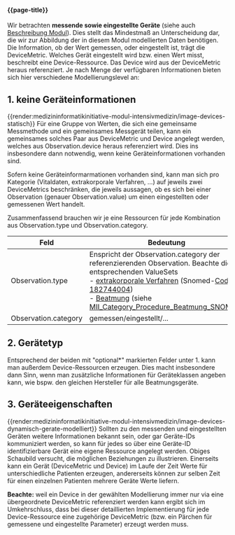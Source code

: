 #### {{page-title}}

Wir betrachten **messende sowie eingestellte Geräte** (siehe auch [Beschreibung Modul](https://simplifier.net/guide/MedizininformatikInitiative-ModulICU-ImplementationGuide/BeschreibungModul?version=current)). Dies stellt das Mindestmaß an Unterscheidung dar, die wir zur Abbildung der in diesem Modul modellierten Daten benötigen. 
Die Information, ob der Wert gemessen, oder eingestellt ist, trägt die DeviceMetric. Welches Gerät eingestellt wird bzw. einen Wert misst, beschreibt eine Device-Ressource. Das Device wird aus der DeviceMetric heraus referenziert. 
Je nach Menge der verfügbaren Informationen bieten sich hier verschiedene Modellierungslevel an:


## 1. keine Geräteinformationen
{{render:medizininformatikinitiative-modul-intensivmedizin/image-devices-statisch}}
Für eine Gruppe von Werten, die sich eine gemeinsame Messmethode und ein gemeinsames Messgerät teilen, kann ein gemeinsames solches Paar aus DeviceMetric und Device angelegt werden, welches aus Observation.device heraus referenziert wird. Dies ins insbesondere dann notwendig, wenn keine Geräteinformationen vorhanden sind.

Sofern keine Geräteinformarmationen vorhanden sind, kann man sich pro Kategorie (Vitaldaten, extrakorporale Verfahren, ...) auf jeweils zwei DeviceMetrics beschränken, die jeweils aussagen, ob es sich bei einer Observation (genauer Observation.value) um einen eingestellten oder gemessenen Wert handelt. 

Zusammenfassend brauchen wir je eine Ressourcen für jede Kombination aus Observation.type und Observation.category. 

Feld | Bedeutung
-- | -- 
Observation.type | Enspricht der Observation.category der referenzierenden Observation. Beachte die entsprechenden ValueSets <br> - [extrakorporale Verfahren](https://simplifier.net/guide/MedizininformatikInitiative-ModulICU-ImplementationGuide/ParametervonextrakorporalenVerfahrenObservation?version=current) (Snomed-[Code 182744004](https://browser.ihtsdotools.org/?perspective=full&conceptId1=182744004&edition=MAIN/2022-05-31&release=&languages=en)) <br> - [Beatmung](https://simplifier.net/guide/MedizininformatikInitiative-ModulICU-ImplementationGuide/EingestellteundgemesseneParameterDeviceMetric-duplicate-2?version=current) (siehe [MII_Category_Procedure_Beatmung_SNOMED](https://simplifier.net/medizininformatikinitiative-modul-intensivmedizin/valueset-category-procedure-beatmung-snomed))
Observation.category | gemessen/eingestellt/...


## 2. Gerätetyp
Entsprechend der beiden mit "optional*" markierten Felder unter 1. kann man außerdem Device-Ressourcen erzeugen. Dies macht insbesondere dann Sinn, wenn man zusätzliche Informationen für Geräteklassen angeben kann, wie bspw. den gleichen Hersteller für alle Beatmungsgeräte. 


## 3. Geräteeigenschaften
{{render:medizininformatikinitiative-modul-intensivmedizin/image-devices-dynamisch-gerate-modelliert}}
Sollten zu den messenden und eingestellten Geräten weitere Informationen bekannt sein, oder gar Geräte-IDs kommuniziert werden, so kann für jedes so über eine Geräte-ID identifizierbare Gerät eine eigene Ressource angelegt werden. 
Obiges Schaubild versucht, die möglichen Beziehungen zu illustrieren. Einerseits kann ein Gerät (DeviceMetric und Device) im Laufe der Zeit Werte für unterschiedliche Patienten erzeugen, andererseits können zur selben Zeit für einen einzelnen Patienten mehrere Geräte Werte liefern. 

**Beachte:** weil ein Device in der gewählten Modellierung immer nur via eine übergeordnete DeviceMetric referenziert werden kann ergibt sich im Umkehrschluss, dass bei dieser detaillierten Implementierung für jede Device-Ressource eine zugehörige DeviceMetric (bzw. ein Pärchen für gemessene und eingestellte Parameter) erzeugt werden muss.

